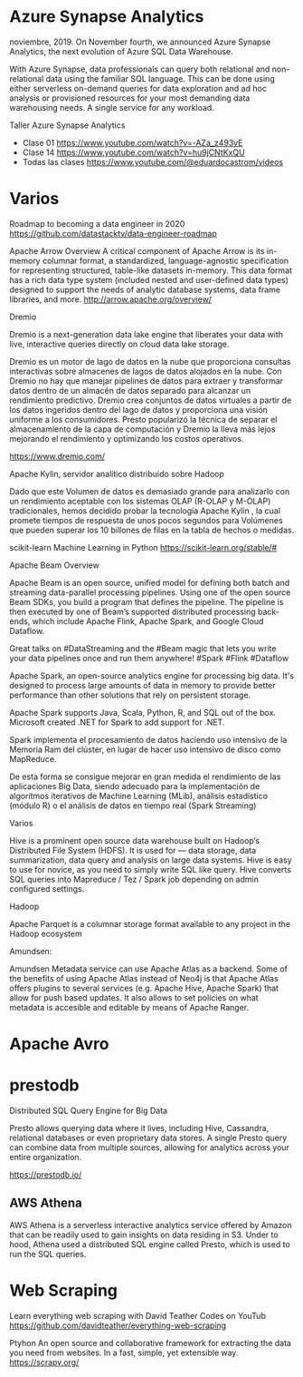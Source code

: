 # Azure Synapse Analytics

 noviembre, 2019. On November fourth, we announced Azure Synapse Analytics, the next evolution of Azure SQL Data Warehouse. 

With Azure Synapse, data professionals can query both relational and non-relational data using the familiar SQL language. This can be done using either serverless on-demand queries for data exploration and ad hoc analysis or provisioned resources for your most demanding data warehousing needs. A single service for any workload.


Taller Azure Synapse Analytics
- Clase 01
https://www.youtube.com/watch?v=-AZa_z493vE
- Clase 14
https://www.youtube.com/watch?v=hu9jCNtKxQU
- Todas las clases
https://www.youtube.com/@eduardocastrom/videos

# Varios


Roadmap to becoming a data engineer in 2020 
https://github.com/datastacktv/data-engineer-roadmap
 
 
Apache Arrow Overview
A critical component of Apache Arrow is its in-memory columnar format, a standardized, language-agnostic specification for representing structured, table-like datasets in-memory. This data format has a rich data type system (included nested and user-defined data types) designed to support the needs of analytic database systems, data frame libraries, and more.
http://arrow.apache.org/overview/


Dremio


Dremio is a next-generation data lake engine that liberates your data with live, interactive queries directly on cloud data lake storage.

Dremio es un motor de lago de datos en la nube que proporciona consultas interactivas sobre almacenes de lagos de datos alojados en la nube. Con Dremio no hay que manejar pipelines de datos para extraer y transformar datos dentro de un  almacén de datos separado para alcanzar un rendimiento predictivo. Dremio crea conjuntos de datos virtuales a partir de los datos ingeridos dentro del lago de datos y proporciona una visión uniforme a los consumidores. Presto popularizó la técnica de separar el almacenamiento de la capa  de computación y Dremio la lleva más lejos mejorando el rendimiento y optimizando los costos operativos.

https://www.dremio.com/


Apache Kylin, servidor analítico distribuido sobre Hadoop

Dado que este Volumen de datos es demasiado grande para analizarlo con un rendimiento aceptable con los sistemas  OLAP (R-OLAP y M-OLAP)  tradicionales, hemos decidido probar la tecnología  Apache Kylin , la cual promete tiempos de respuesta de unos pocos segundos para Volúmenes que pueden superar los 10 billones de filas en la tabla de hechos o medidas. 



scikit-learn
Machine Learning in Python
https://scikit-learn.org/stable/#


Apache Beam Overview

Apache Beam is an open source, unified model for defining both batch and streaming data-parallel processing pipelines. Using one of the open source Beam SDKs, you build a program that defines the pipeline. The pipeline is then executed by one of Beam’s supported distributed processing back-ends, which include Apache Flink, Apache Spark, and Google Cloud Dataflow.


Great talks on #DataStreaming and the #Beam magic that lets you write your data pipelines once and run them anywhere! #Spark #Flink #Dataflow 


Apache Spark, an open-source analytics engine for processing big data. It's designed to process large amounts of data in memory to provide better performance than other solutions that rely on persistent storage.

Apache Spark supports Java, Scala, Python, R, and SQL out of the box. Microsoft created .NET for Spark to add support for .NET.

Spark implementa el procesamiento de datos haciendo uso intensivo de la Memoria Ram del clúster, en lugar de hacer uso intensivo de disco como MapReduce.

De esta forma se consigue mejorar en gran medida el rendimiento de las aplicaciones Big Data, siendo adecuado para la implementación de algoritmos iterativos de Machine Learning (MLib), análisis estadístico (módulo R) o el análisis de datos en tiempo real (Spark Streaming)



Varios


Hive is a prominent open source data warehouse built on Hadoop’s Distributed File System (HDFS). It is used for — data storage, data summarization, data query and analysis on large data systems. Hive is easy to use for novice, as you need to simply write SQL like query. Hive converts SQL queries into Mapreduce / Tez / Spark job depending on admin configured settings.


Hadoop




Apache Parquet is a columnar storage format available to any project in the Hadoop ecosystem


Amundsen:

Amundsen Metadata service can use Apache Atlas as a backend. Some of the benefits of using Apache Atlas instead of Neo4j is that Apache Atlas offers plugins to several services (e.g. Apache Hive, Apache Spark) that allow for push based updates. It also allows to set policies on what metadata is accesible and editable by means of Apache Ranger.

# Apache Avro

# prestodb

Distributed SQL Query Engine for Big Data

Presto allows querying data where it lives, including Hive, Cassandra, relational databases or even proprietary data stores. A single Presto query can combine data from multiple sources, allowing for analytics across your entire organization. 

 
https://prestodb.io/

## AWS Athena 

AWS Athena is a serverless interactive analytics service offered by Amazon that can be readily used to gain insights on data residing in S3. Under to hood, Athena used a distributed SQL engine called Presto, which is used to run the SQL queries.



# Web Scraping


Learn everything web scraping with David Teather Codes on YouTub 
https://github.com/davidteather/everything-web-scraping

Ptyhon
An open source and collaborative framework for extracting the data you need from websites.
In a fast, simple, yet extensible way.
https://scrapy.org/

